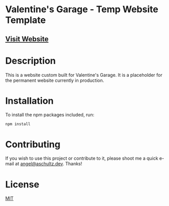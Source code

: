 # Valentine's Garage - Temp Website Template 
## [Visit Website]('https://www.valentinesgarage.com/')

# Description 
This is a website custom built for Valentine's Garage. It is a placeholder for the permanent website currently in production.

# Installation
To install the npm packages included, run: 
``` node
npm install 
```

# Contributing
If you wish to use this project or contribute to it, please shoot me a quick e-mail at angel@aschultz.dev. Thanks! 

# License
[MIT]('https://choosealicense.com/licenses/mit/#')
